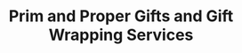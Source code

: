 ---
title: "Prim and Proper Gifts and Gift Wrapping Services"
url: /fort-worth/prim-and-proper-gifts-and-gift-wrapping-services/
shop: Andenken
---